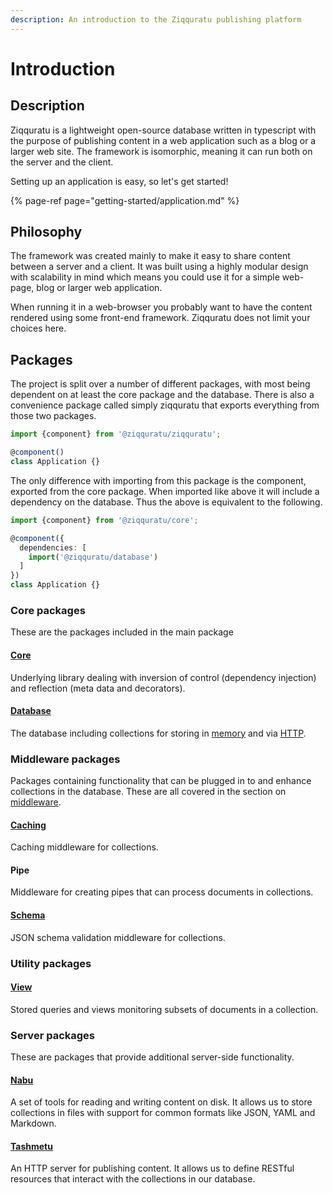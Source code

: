 ```yaml
---
description: An introduction to the Ziqquratu publishing platform
---
```


# Introduction

## Description

Ziqquratu is a lightweight open-source database written in typescript with the purpose of publishing content in a web application such as a blog or a larger web site. The framework is isomorphic, meaning it can run both on the server and the client.

Setting up an application is easy, so let's get started!

{% page-ref page="getting-started/application.md" %}

## Philosophy

The framework was created mainly to make it easy to share content between a server and a client. It was built using a highly modular design with scalability in mind which means you could use it for a simple web-page, blog or larger web application.

When running it in a web-browser you probably want to have the content rendered using some front-end framework. Ziqquratu does not limit your choices here.

## Packages

The project is split over a number of different packages, with most being dependent on at least the core package and the database. There is also a convenience package called simply ziqquratu that exports everything from those two packages.

```typescript
import {component} from '@ziqquratu/ziqquratu';

@component()
class Application {}
```

The only difference with importing from this package is the component, exported from the core package. When imported like above it will include a dependency on the database. Thus the above is equivalent to the following.

```typescript
import {component} from '@ziqquratu/core';

@component({
  dependencies: [
    import('@ziqquratu/database')
  ]
})
class Application {}
```

### Core packages

These are the packages included in the main package

#### [Core](ziqquratu/core/)

Underlying library dealing with inversion of control \(dependency injection\) and reflection \(meta data and decorators\).

#### [Database](ziqquratu/database/)

The database including collections for storing in [memory](ziqquratu/database/collections/memory.md) and via [HTTP](ziqquratu/database/collections/http.md).

### Middleware packages

Packages containing functionality that can be plugged in to and enhance collections in the database. These are all covered in the section on [middleware](ziqquratu/database/middleware.md).

#### [Caching](ziqquratu/database/middleware.md#caching)

Caching middleware for collections.

#### Pipe

Middleware for creating pipes that can process documents in collections.

#### [Schema](ziqquratu/database/middleware.md#validation)

JSON schema validation middleware for collections.

### Utility packages

#### [View](ziqquratu/views/) <a id="view"></a>

Stored queries and views monitoring subsets of documents in a collection.

### Server packages

These are packages that provide additional server-side functionality.

#### [Nabu](ziqquratu/nabu/)

A set of tools for reading and writing content on disk. It allows us to store collections in files with support for common formats like JSON, YAML and Markdown.

#### [Tashmetu](ziqquratu/tashmetu.md)

An HTTP server for publishing content. It allows us to define RESTful resources that interact with the collections in our database.



